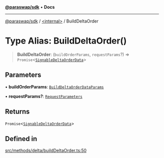 [**@paraswap/sdk**](../../README.md) • **Docs**

***

[@paraswap/sdk](../../globals.md) / [\<internal\>](../README.md) / BuildDeltaOrder

# Type Alias: BuildDeltaOrder()

> **BuildDeltaOrder**: (`buildOrderParams`, `requestParams`?) => `Promise`\<[`SignableDeltaOrderData`](../../type-aliases/SignableDeltaOrderData.md)\>

## Parameters

• **buildOrderParams**: [`BuildDeltaOrderDataParams`](../../type-aliases/BuildDeltaOrderDataParams.md)

• **requestParams?**: [`RequestParameters`](RequestParameters.md)

## Returns

`Promise`\<[`SignableDeltaOrderData`](../../type-aliases/SignableDeltaOrderData.md)\>

## Defined in

[src/methods/delta/buildDeltaOrder.ts:50](https://github.com/paraswap/paraswap-sdk/blob/master/src/methods/delta/buildDeltaOrder.ts#L50)
